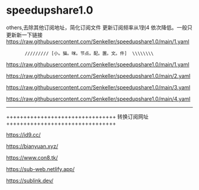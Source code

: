 # speedupshare1.0
others,去除其他订阅地址，简化订阅文件
更新订阅频率从1到4 依次降低。一般只更新新一下链接
https://raw.githubusercontent.com/Senkeller/speedupshare1.0/main/1.yaml

           ///////// [小。猫。咪。节点。配。置。文。件]  \\\\\\\\
           
           
https://raw.githubusercontent.com/Senkeller/speedupshare1.0/main/1.yaml

https://raw.githubusercontent.com/Senkeller/speedupshare1.0/main/2.yaml

https://raw.githubusercontent.com/Senkeller/speedupshare1.0/main/3.yaml

https://raw.githubusercontent.com/Senkeller/speedupshare1.0/main/4.yaml






































_________________________________________________________________________________________________________________________________________________________________________________
++++++++++++++++++++++++++++++++
转换订阅网址                   
++++++++++++++++++++++++++++++++

https://id9.cc/

https://bianyuan.xyz/

https://www.con8.tk/

https://sub-web.netlify.app/

https://sublink.dev/
